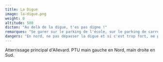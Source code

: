 ```yaml
---
title: La Digue
image: la-digue.png
weight: 0
altitude: 500
dicton: "Au delà de la digue, t'es pas digne !"
remarques: "Se garer sur le parking de l'école, sur le parking de carrefour ou sur le parking du skate-park."
dangers: "En nord, ne pas dépasser la digue et si c'est trop fort, ne pas hésiter à aller poser à Saint-Pierre."
---
```


Atterrissage principal d'Allevard. PTU main gauche en Nord, main droite en Sud.
